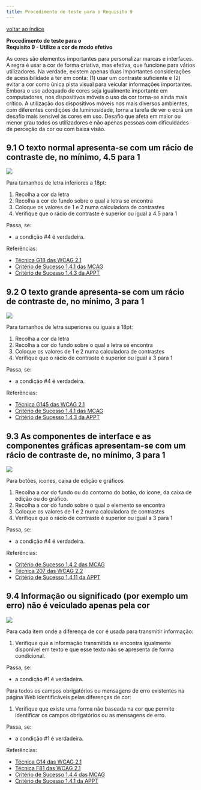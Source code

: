 ```yaml
---
title: Procedimento de teste para o Requisito 9 
---
```


[voltar ao índice](index.md)

**Procedimento de teste para o**<br>**Requisito 9 - Utilize a cor de modo efetivo**

As cores são elementos importantes para personalizar marcas e interfaces. A regra é usar a cor de forma criativa, mas efetiva, que funcione para vários utilizadores. Na verdade, existem apenas duas importantes considerações de acessibilidade a ter em conta: (1) usar um contraste suficiente e (2) evitar a cor como única pista visual para veicular informações importantes. Embora o uso adequado de cores seja igualmente importante em computadores, nos dispositivos móveis o uso da cor torna-se ainda mais crítico. A utilização dos dispositivos móveis nos mais diversos ambientes, com diferentes condições de luminosidade, torna a tarefa de ver o ecrã um desafio mais sensível às cores em uso. Desafio que afeta em maior ou menor grau todos os utilizadores e não apenas pessoas com dificuldades de perceção da cor ou com baixa visão.

## 9.1 O texto normal apresenta-se com um rácio de contraste de, no mínimo, 4.5 para 1

![](https://selo.usabilidade.gov.pt/wp-content/uploads/2024/10/aspeto_critico-mobile_9-1_blue.svg)

Para tamanhos de letra inferiores a 18pt:

1. Recolha a cor da letra
2. Recolha a cor do fundo sobre o qual a letra se encontra
3. Coloque os valores de 1 e 2 numa calculadora de contrastes
4. Verifique que o rácio de contraste é superior ou igual a 4.5 para 1

Passa, se:

- a condição #4 é verdadeira.

Referências:

- [Técnica G18 das WCAG 2.1](https://www.w3.org/WAI/WCAG21/Techniques/general/G18)
- [Critério de Sucesso 1.4.1 das MCAG](https://getevinced.github.io/mcag/#text-color-contrast)
- [Critério de Sucesso 1.4.3 da APPT](https://appt.org/en/guidelines/wcag/success-criterion-1-4-3)


## 9.2 O texto grande apresenta-se com um rácio de contraste de, no mínimo, 3 para 1

![](https://selo.usabilidade.gov.pt/wp-content/uploads/2024/10/aspeto_critico-mobile_9-2_blue.svg)

Para tamanhos de letra superiores ou iguais a 18pt:

1. Recolha a cor da letra
2. Recolha a cor do fundo sobre o qual a letra se encontra
3. Coloque os valores de 1 e 2 numa calculadora de contrastes
4. Verifique que o rácio de contraste é superior ou igual a 3 para 1

Passa, se:

- a condição #4 é verdadeira.

Referências:

- [Técnica G145 das WCAG 2.1](https://www.w3.org/WAI/WCAG21/Techniques/general/G145)
- [Critério de Sucesso 1.4.1 das MCAG](https://getevinced.github.io/mcag/#text-color-contrast)
- [Critério de Sucesso 1.4.3 da APPT](https://appt.org/en/guidelines/wcag/success-criterion-1-4-3)

## 9.3 As componentes de interface e as componentes gráficas apresentam-se com um rácio de contraste de, no mínimo, 3 para 1

![](https://selo.usabilidade.gov.pt/wp-content/uploads/2024/10/aspeto_critico-mobile_9-3_blue.svg)

Para botões, ícones, caixa de edição e gráficos

1. Recolha a cor do fundo ou do contorno do botão, do ícone, da caixa de edição ou do gráfico.
2. Recolha a cor do fundo sobre o qual o elemento se encontra
3. Coloque os valores de 1 e 2 numa calculadora de contrastes
4. Verifique que o rácio de contraste é superior ou igual a 3 para 1

Passa, se:

- a condição #4 é verdadeira.

Referências:

- [Critério de Sucesso 1.4.2 das MCAG](https://getevinced.github.io/mcag/#essential-elements-color-contrast)
- [Técnica 207 das WCAG 2.2](https://www.w3.org/WAI/WCAG22/Techniques/general/G207.html)
- [Critério de Sucesso 1.4.11 da APPT](https://appt.org/en/guidelines/wcag/success-criterion-1-4-11)


## 9.4 Informação ou significado (por exemplo um erro) não é veiculado apenas pela cor

![](https://selo.usabilidade.gov.pt/wp-content/uploads/2024/10/aspeto_critico-mobile_9-4_blue.svg)

Para cada item onde a diferença de cor é usada para transmitir informação:

1. Verifique que a informação transmitida se encontra igualmente disponível em texto e que esse texto não se apresenta de forma condicional.

Passa, se:

- a condição #1 é verdadeira.

Para todos os campos obrigatórios ou mensagens de erro existentes na página Web identificáveis pelas diferenças de cor:

1. Verifique que existe uma forma não baseada na cor que permite identificar os campos obrigatórios ou as mensagens de erro.

Passa, se:

- a condição #1 é verdadeira.

Referências:

- [Técnica G14 das WCAG 2.1](https://www.w3.org/WAI/WCAG22/Techniques/general/G14.html)
- [Técnica F81 das WCAG 2.1](https://www.w3.org/WAI/WCAG22/Techniques/failures/F81)
- [Critério de Sucesso 1.4.4 das MCAG](https://getevinced.github.io/mcag/#distinguished-by-color)
- [Critério de Sucesso 1.4.1 da APPT](https://appt.org/en/guidelines/wcag/success-criterion-1-4-1)
